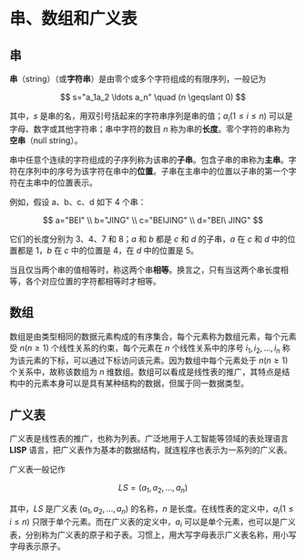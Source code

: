 # 串、数组和广义表

## 串

**串**（string）（或**字符串**）是由零个或多个字符组成的有限序列，一般记为

$$
s="a_1a_2 \ldots a_n" \quad (n \geqslant 0)
$$

其中，$s$ 是串的名，用双引号括起来的字符串序列是串的值；$a_i(1 \leqslant i \leqslant n)$ 可以是字母、数字或其他字符串；串中字符的数目 $n$ 称为串的**长度**。零个字符的串称为**空串**（null string）。

串中任意个连续的字符组成的子序列称为该串的**子串**。包含子串的串称为**主串**。字符在序列中的序号为该字符在串中的**位置**。子串在主串中的位置以子串的第一个字符在主串中的位置表示。

例如，假设 a、b、c、d 如下 4 个串：

$$
a="BEI" \\
b="JING" \\
c="BEIJING" \\
d="BEI\ JING"
$$

它们的长度分别为 3、4、7 和 8；$a$ 和 $b$ 都是 $c$ 和 $d$ 的子串，$a$ 在 $c$ 和 $d$ 中的位置都是 1，$b$ 在 $c$ 中的位置是 4，在 $d$ 中的位置是 5。

当且仅当两个串的值相等时，称这两个串**相等**。换言之，只有当这两个串长度相等，各个对应位置的字符都相等时才相等。

## 数组

数组是由类型相同的数据元素构成的有序集合，每个元素称为数组元素，每个元素受 $n(n \geqslant 1)$ 个线性关系的约束，每个元素在 $n$ 个线性关系中的序号 $i_1,i_2,\ldots,i_n$ 称为该元素的下标，可以通过下标访问该元素。因为数组中每个元素处于 $n(n \geqslant 1)$ 个关系中，故称该数组为 $n$ 维数组。数组可以看成是线性表的推广，其特点是结构中的元素本身可以是具有某种结构的数据，但属于同一数据类型。

## 广义表

广义表是线性表的推广，也称为列表。广泛地用于人工智能等领域的表处理语言 **LISP** 语言，把广义表作为基本的数据结构，就连程序也表示为一系列的广义表。

广义表一般记作

$$
LS=(a_1,a_2,\ldots,a_n)
$$

其中，$LS$ 是广义表 $(a_1,a_2,\ldots,a_n)$ 的名称，$n$ 是长度。在线性表的定义中，$a_i(1 \leqslant i \leqslant n)$ 只限于单个元素。而在广义表的定义中，$a_i$ 可以是单个元素，也可以是广义表，分别称为广义表的原子和子表。习惯上，用大写字母表示广义表名称，用小写字母表示原子。
